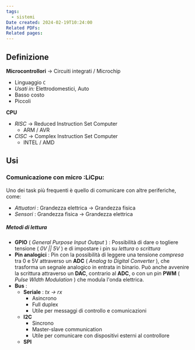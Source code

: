 ```yaml
---
tags:
  - sistemi
Date created: 2024-02-19T10:24:00
Related PDFs: 
Related pages:
---
```

## Definizione

**Microcontrollori** -> Circuiti integrati / Microchip
- Linguaggio `C` 
- *Usati in:* Elettrodomestici, Auto
- Basso costo
- Piccoli 

**CPU** 
- *RISC* -> Reduced Instruction Set Computer
	- ARM / AVR
- *CISC* -> Complex Instruction Set Computer
	- INTEL / AMD

## Usi
### Comunicazione con micro :LiCpu:
Uno dei task più frequenti è quello di comunicare con altre periferiche, come:
- *Attuatori* : Grandezza elettrica -> Grandezza fisica
- *Sensori* : Grandezza fisica -> Grandezza elettrica

##### Metodi di lettura
- **GPIO** ( *General Purpose Input Output* ) : Possibilità di dare o togliere tensione ( *0V || 5V* ) e di impostare i pin su *lettura* o *scrittura* 
- **Pin analogici** : Pin con la possibilità di leggere una tensione *compresa* tra 0 e 5V attraverso un **ADC** ( *Analog to Digital Converter* ), che trasforma un segnale analogico in entrata in binario. Può anche avvenire la scrittura attraverso un **DAC**, contrario al **ADC**, o con un pin **PWM** ( *Pulse WIdth Modulation* ) che modula l'onda elettrica.
- **Bus** : 
	- **Seriale** :  *tx -> rx*
		- Asincrono
		- Full duplex
		- Utile per messaggi di controllo e  comunicazioni
	- **I2C**
		- Sincrono
		- Master-slave communication
		- Utile per comunicare con dispositivi esterni al controllore
	- **SPI**
